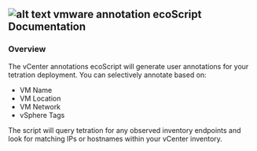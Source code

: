 ## ![alt text](https://github.com/techBeck03/Scratch/raw/master/ecoScripts/vmware/icon.png "Logo") vmware annotation ecoScript Documentation

### Overview
The vCenter annotations ecoScript will generate user annotations for your tetration deployment.  You can selectively annotate based on:

- VM Name
- VM Location
- VM Network
- vSphere Tags

The script will query tetration for any observed inventory endpoints and look for matching IPs or hostnames within your vCenter inventory.

